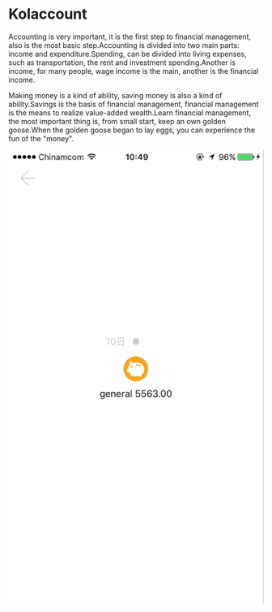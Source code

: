 # Kolaccount


Accounting is very important, it is the first step to financial management, also is the most basic step.Accounting is divided into two main parts: income and expenditure.Spending, can be divided into living expenses, such as transportation, the rent and investment spending.Another is income, for many people, wage income is the main, another is the financial income.
    
    
Making money is a kind of ability, saving money is also a kind of ability.Savings is the basis of financial management, financial management is the means to realize value-added wealth.Learn financial management, the most important thing is, from small start, keep an own golden goose.When the golden goose began to lay eggs, you can experience the fun of the "money".


![](https://github.com/hanszimers/Kolaccount/blob/master/2.png)
